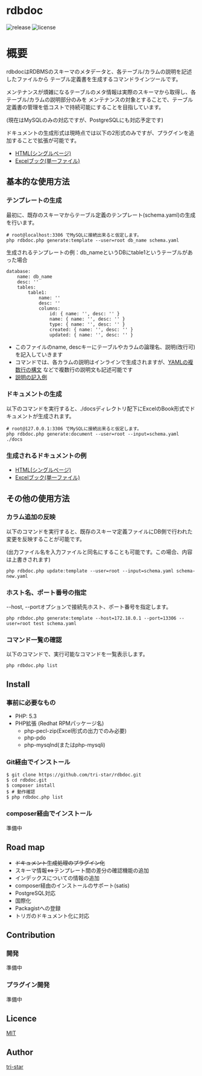 rdbdoc
===================================

![release](http://img.shields.io/github/release/tri-star/rdbdoc.svg?style=flat-square)
![license](http://img.shields.io/badge/license-MIT-blue.svg?style=flat-square)

# 概要
rdbdocはRDBMSのスキーマのメタデータと、各テーブル/カラムの説明を記述したファイルから
テーブル定義書を生成するコマンドラインツールです。

メンテナンスが煩雑になるテーブルのメタ情報は実際のスキーマから取得し、各テーブル/カラムの説明部分のみを
メンテナンスの対象とすることで、テーブル定義書の管理を低コストで持続可能にすることを目指しています。

(現在はMySQLのみの対応ですが、PostgreSQLにも対応予定です)

ドキュメントの生成形式は現時点では以下の2形式のみですが、プラグインを追加することで拡張が可能です。

* [HTML(シングルページ)](./examples/01-single-page.html)
* [Excelブック(単一ファイル)](./examples/02-single-excel-book.xlsx)


## 基本的な使用方法

### テンプレートの生成
最初に、既存のスキーマからテーブル定義のテンプレート(schema.yaml)の生成を行います。
```
# root@localhost:3306 でMySQLに接続出来ると仮定します。
php rdbdoc.php generate:template --user=root db_name schema.yaml
```

生成されるテンプレートの例：db_nameというDBにtable1というテーブルがあった場合

```
database:
    name: db_name
    desc: ''
    tables:
        table1:
            name: ''
            desc: ''
            columns:
                id: { name: '', desc: '' }
                name: { name: '', desc: '' }
                type: { name: '', desc: '' }
                created: { name: '', desc: '' }
                updated: { name: '', desc: '' }
```

* このファイルのname, descキーにテーブルやカラムの論理名、説明(改行可)を記入していきます
* コマンドでは、各カラムの説明はインラインで生成されますが、[YAMLの複数行の構文](https://en.wikipedia.org/wiki/YAML#Block_literals) などで複数行の説明文も記述可能です
* [説明の記入例](./examples/example.yaml)


### ドキュメントの生成
以下のコマンドを実行すると、./docsディレクトリ配下にExcelのBook形式でドキュメントが生成されます。

```
# root@127.0.0.1:3306 でMySQLに接続出来ると仮定します。
php rdbdoc.php generate:document --user=root --input=schema.yaml ./docs
```

### 生成されるドキュメントの例
* [HTML(シングルページ)](./examples/01-single-page.html)
* [Excelブック(単一ファイル)](./examples/02-single-excel-book.xlsx)


## その他の使用方法

### カラム追加の反映
以下のコマンドを実行すると、既存のスキーマ定義ファイルにDB側で行われた変更を反映することが可能です。

(出力ファイル名を入力ファイルと同名にすることも可能です。この場合、内容は上書きされます)

```
php rdbdoc.php update:template --user=root --input=schema.yaml schema-new.yaml
```

### ホスト名、ポート番号の指定
--host, --portオプションで接続先ホスト、ポート番号を指定します。

```
php rdbdoc.php generate:template --host=172.18.0.1 --port=13306 --user=root test schema.yaml
```

### コマンド一覧の確認
以下のコマンドで、実行可能なコマンドを一覧表示します。

```
php rdbdoc.php list
```

## Install

### 事前に必要なもの

* PHP: 5.3
* PHP拡張 (Redhat RPMパッケージ名)
    * php-pecl-zip(Excel形式の出力でのみ必要)
    * php-pdo
    * php-mysqlnd(またはphp-mysqli)

### Git経由でインストール

```
$ git clone https://github.com/tri-star/rdbdoc.git
$ cd rdbdoc.git
$ composer install
$ # 動作確認
$ php rdbdoc.php list
```

### composer経由でインストール

準備中


## Road map

* ~~ドキュメント生成処理のプラグイン化~~
* スキーマ情報<=>テンプレート間の差分の確認機能の追加
* インデックスについての情報の追加
* composer経由のインストールのサポート(satis)
* PostgreSQL対応
* 国際化
* Packagistへの登録
* トリガのドキュメント化に対応

## Contribution

### 開発

準備中

### プラグイン開発

準備中


## Licence

[MIT](https://github.com/tri-star/rdbdoc/blob/master/LICENSE)

## Author

[tri-star](https://github.com/tri-star)

